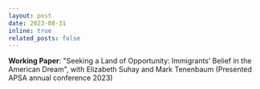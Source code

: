 ```yaml
---
layout: post
date: 2023-08-31
inline: true
related_posts: false
---
```


**Working Paper**: "Seeking a Land of Opportunity: Immigrants’ Belief in the American Dream", with Elizabeth Suhay and Mark Tenenbaum (Presented APSA annual conference 2023)
